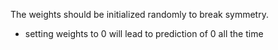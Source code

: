 The weights should be initialized randomly to break symmetry.
  - setting weights to 0 will lead to prediction of 0 all the time
  
  

